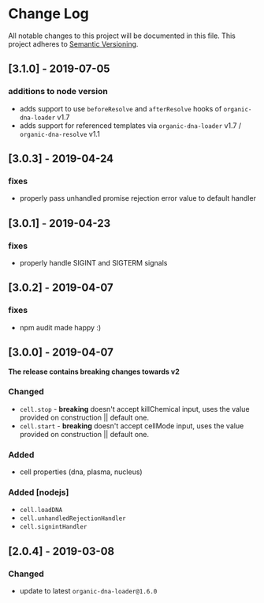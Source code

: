 # Change Log
All notable changes to this project will be documented in this file.
This project adheres to [Semantic Versioning](http://semver.org/).

## [3.1.0] - 2019-07-05

### additions to node version

* adds support to use `beforeResolve` and `afterResolve` hooks of `organic-dna-loader` v1.7
* adds support for referenced templates via `organic-dna-loader` v1.7 / `organic-dna-resolve` v1.1

## [3.0.3] - 2019-04-24

### fixes

* properly pass unhandled promise rejection error value to default handler

## [3.0.1] - 2019-04-23

### fixes

* properly handle SIGINT and SIGTERM signals

## [3.0.2] - 2019-04-07

### fixes

* npm audit made happy :)


## [3.0.0] - 2019-04-07

**The release contains breaking changes towards v2**

### Changed
- `cell.stop` - **breaking** doesn't accept killChemical input, uses the value provided on construction || default one.
- `cell.start` - **breaking** doesn't accept cellMode input, uses the value provided on construction || default one.

### Added

- cell properties (dna, plasma, nucleus)

### Added [nodejs]
- `cell.loadDNA`
- `cell.unhandledRejectionHandler`
- `cell.signintHandler`


## [2.0.4] - 2019-03-08

### Changed

- update to latest `organic-dna-loader@1.6.0`
